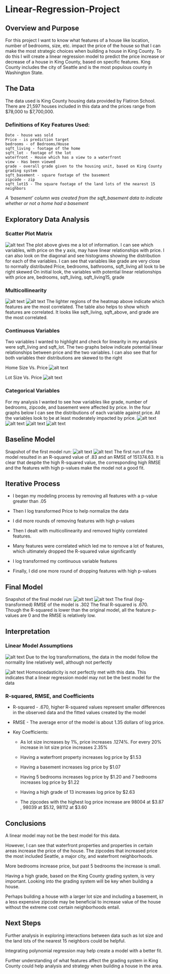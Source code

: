 # Linear-Regression-Project
## Overview and Purpose
For this project I want to know what features of a house like location, number of bedrooms, size, etc. impact the price of the house so that I can make the most strategic choices when building a house in King County.
To do this I will create a linear regression model to predict the price increase or decrease of a house in King County, based on specific features. 
King County includes the city of Seattle and is the most populous county in Washington State.  

## The Data
The data used is King County housing data provided by Flatiron School.
There are 21,597 houses included in this data and the prices range from $78,000 to $7,700,000.

### Definitions of Key Features Used:
    Date - house was sold
    Price - is prediction target
    bedrooms - of Bedrooms/House
    sqft_living - footage of the home
    sqft_lot - footage of the lot
    waterfront - House which has a view to a waterfront
    view - Has been viewed
    grade - overall grade given to the housing unit, based on King County grading system
    sqft_basement - square footage of the basement
    zipcode - zip
    sqft_lot15 - The square footage of the land lots of the nearest 15 neighbors
*A ‘basement’ column was created from the sqft_basement data to indicate whether or not a home had a basement*


## Exploratory Data Analysis
### Scatter Plot Matrix
![alt text](Images/Scatter%20Matrix%20Plot.png)
The plot above gives me a lot of information. I can see which variables, with price on the y axis, may have linear relationships with price. 
I can also look on the diagonal and see histograms showing the distribution for each of the variables.
I can see that variables like grade are very close to normally distributed
Price, bedrooms, bathrooms, sqft_living all look to be right skewed
On initial look, the variables with potential linear relationships with price are, bedrooms, sqft_living, sqft_living15, grade

### Multicollinearity 
![alt text](Images/Multicollinearity%20Heatmap.png)
![alt text](Images/Multicollinearity%20Table.png)
The lighter regions of the heatmap above indicate which features are the most correlated. The table also helps to show which features are correlated. It looks like sqft_living, sqft_above, and grade are the most correlated.

### Continuous Variables
Two variables I wanted to highlight and check for linearity in my analysis were sqft_living and sqft_lot. The two graphs below indicate potential linear relationships between price and the two variables. I can also see that for both variables their distributions are skewed to the right

Home Size Vs. Price
![alt text](Images/Size%20of%20Home%20Vs%20Price.png)

Lot Size Vs. Price
![alt text](Images/Lot%20size%20vs%20price.png)

### Categorical Variables
For my analysis I wanted to see how variables like grade, number of bedrooms, zipcode, and basement were affected by price. In the four graphs below I can see the distributions of each variable against price. All the variables look to be at least moderately impacted by price. 
![alt text](Images/Grade%20Vs.%20Price.png)
![alt text](Images/Zipcode%20Vs.%20Price.png)
![alt text](Images/Bedrooms%20Vs.%20Price.png)
![alt text](Images/Basement%20Vs.%20Price.png)

## Baseline Model 
Snapshot of the first model run:
![alt text](Images/First%20Model%20Run%201.png)
![alt text](Images/First%20Model%20Run%202.png)
The first run of the model resulted in  an R-squared value of .83 and an RMSE of 151374.63. It is clear that despite the high R-squared value, the corresponding high RMSE and the features with high p-values make the model not a good fit.

## Iterative Process
* I began my modeling process by removing all features with a p-value greater than .05

* Then I log transformed Price to help normalize the data 

* I did more rounds of removing features with high p-values

* Then I dealt with multicollinearity and removed highly correlated features.

* Many features were correlated which led me to remove a lot of features, which ultimately dropped the R-squared value significantly

* I log transformed my continuous variable features

* Finally, I did one more round of dropping features with high p-values

## Final Model 
Snapshot of the final model run:
![alt text](Images/Final%20Model%201.png)
![alt text](Images/Final%20Model%202.png)
The final (log-transformed) RMSE of the model is .302 The final R-squared is .670. Though the R-squared is lower than the original model, all the feature p-values are 0 and the RMSE is relatively low.

## Interpretation
### Linear Model Assumptions
![alt text](Images/qqplot.png)
Due to the log transformations, the data in the model follow the normality line relatively well, although not perfectly

![alt text](Images/Homoscedasticity.png)
Homoscedasticity is not perfectly met with this data. This indicates that a linear regression model may not be the best model for the data

### R-squared, RMSE, and Coefficients
* R-squared - .670, higher R-squared values represent smaller differences in the observed data and the fitted values created by the model

* RMSE - The average error of the model is about 1.35 dollars of log price.

* Key Coefficients:
    * As lot size increases by 1%, price increases .1274%. For every 20% increase in lot size price increases 2.35%

    * Having a waterfront property increases log price by $1.53

    * Having a basement increases log price by $1.07

    * Having 5 bedrooms increases log price by $1.20 and 7 bedrooms increases log price by $1.22

    * Having a high grade of 13 increases log price by $2.63

  * The zipcodes with the highest log price increase are 98004 at $3.87 , 98039 at $5.12, 98112 at $3.60

## Conclusions
A linear model may not be the best model for this data.

However, I can see that waterfront properties and properties in certain areas increase the price of the house. The zipcodes that increased price the most included Seattle, a major city, and waterfront neighborhoods.

More bedrooms increase price, but past 5 bedrooms the increase is small.

Having a high grade, based on the King County grading system, is very important. Looking into the grading system will be key when building a house.

Perhaps building a house with a larger lot size and including a basement, in a less expensive zipcode may be beneficial to increase value of the house without the extreme cost certain neighborhoods entail.

## Next Steps
Further analysis in exploring interactions between data such as lot size and the land lots of the nearest 15 neighbors could be helpful.

Integrating polynomial regression may help create a model with a better fit. 

Further understanding of what features affect the grading system in King County could help analysis and strategy when building a house in the area.

